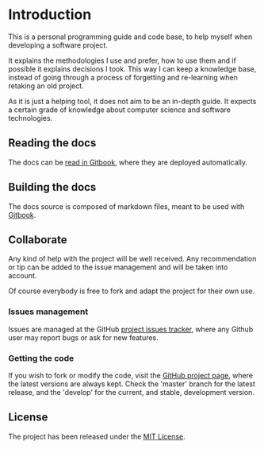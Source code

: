 # Introduction

This is a personal programming guide and code base, to help myself when developing a software project.

It explains the methodologies I use and prefer, how to use them and if possible it explains decisions I took. This way I can keep a knowledge base, instead of going through a process of forgetting and re-learning when retaking an old project.

As it is just a helping tool, it does not aim to be an in-depth guide. It expects a certain grade of knowledge about computer science and software technologies.

## Reading the docs

The docs can be [read in Gitbook](https://bernardo.gitbook.io/development-docs/), where they are deployed automatically.

## Building the docs

The docs source is composed of markdown files, meant to be used with [Gitbook](https://www.gitbook.com/).

## Collaborate

Any kind of help with the project will be well received. Any recommendation or tip can be added to the issue management and will be taken into account.

Of course everybody is free to fork and adapt the project for their own use.

### Issues management

Issues are managed at the GitHub [project issues tracker](https://github.com/bernardo-mg/development-docs/issues), where any Github user may report bugs or ask for new features.

### Getting the code

If you wish to fork or modify the code, visit the [GitHub project page](https://github.com/bernardo-mg/development-docs), where the latest versions are always kept. Check the 'master' branch for the latest release, and the 'develop' for the current, and stable, development version.

## License

The project has been released under the [MIT License](http://www.opensource.org/licenses/mit-license.php).

